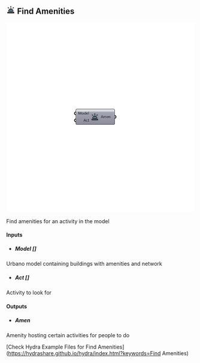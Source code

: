 ## ![](../../images/icons/Find_Amenities.png) Find Amenities

![](../../images/components/Find_Amenities.png)

Find amenities for an activity in the model

#### Inputs
* ##### Model []
Urbano model containing buildings with amenities and network
* ##### Act []
Activity to look for

#### Outputs
* ##### Amen
Amenity hosting certain activities for people to do


[Check Hydra Example Files for Find Amenities](https://hydrashare.github.io/hydra/index.html?keywords=Find Amenities)